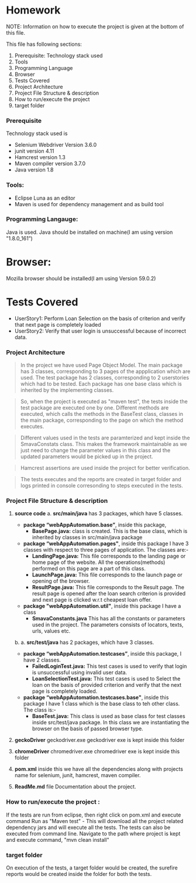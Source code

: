 # Homework
NOTE: Information on how to execute the project is given at the bottom of this file.

This file has following sections:
1. Prerequisite: Technology stack used
2. Tools
3. Programming Language
4. Browser
5. Tests Covered
6. Project Architecture
7. Project File Structure & description
8. How to run/execute the project
9. target folder
### Prerequisite

Technology stack used is
* Selenium Webdriver Version 3.6.0
* junit version 4.11
* Hamcrest version 1.3
* Maven compiler version 3.7.0
* Java version 1.8

### Tools:
* Eclipse Luna as an editor
* Maven is used for dependency management and as build tool

### Programming Langauge: 
Java is used. Java should be installed on machine(I am using version "1.8.0_161”)

# Browser:
Mozilla browser should be installed(I am using Version 59.0.2)

# Tests Covered
* UserStory1: Perform Loan Selection on the basis of criterion and verify that next page is completely loaded
* UserStory2: Verify that user login is unsuccessful because of incorrect data.

### Project Architecture
> In the project we have used Page Object Model. The main package has 3 classes, corresponding to 3 pages of the appplication which are used. The test package has 2 classes, corresponding to 2 userstories which had to be tested. Each package has one base class which is inherited by the implementing classes.

>So, when the project is executed as "maven test", the tests inside the test package are executed one by one. Different methods are executed, which calls the methods in the BaseTest class, classes in the main package, corresponding to the page on which the method executes. 

>Different values used in the tests are paramterized and kept inside the SmavaConstats class. This makes the framework maintainable as we just need to change the parameter values in this class and the updated parameters would be picked up in the project.

> Hamcrest assertions are used inside the project for better verification.

>The tests executes and the reports are created in target folder and logs printed in console corresonding to steps executed in the tests.

### Project File Structure & description

1. **source code**
    a. **src/main/java** has 3 packages, which have 5 classes.
    - **package “webAppAutomation.base”**, inside this package, 
        - **BasePage.java:** class is created. This is the base class, which is inherited by classes in src/main/java package
    - **package “webAppAutomation.pages"**, inside this package I have 3 classes with respect to three pages of application. The classes are:- 
        - **LandingPage.java:** This file corresponds to the landing page or home page of the website. All the operations(methods) performed on this page are a part of this class. 
        - **LaunchPage.java:** This file corresponds to the launch page or opening of the browser. 
        - **ResultPage.java:** This file corresponds to the Result page. The result page is opened after the loan search criterion is provided and next page is clicked w.r.t cheapest loan offer.
	 - **package "webAppAutomation.util"**, inside this package I have a class 
	    - **SmavaConstants.java** This has all the constants or parameters used in the project. The parameters consists of locators, texts, urls, values etc.
        
    b. a. **src/test/java** has 2 packages, which have 3 classes.
    - **package “webAppAutomation.testcases”**, inside this package, I have 2 classes. 
        - **FailedLoginTest.java:** This test cases is used to verify that login is unsuccessful using invalid user data.
        - **LoanSelectionTest.java:** This test cases is used to Select the loan on the basis of provided criterion and verify that the next page is completely loaded.
    - **package “webAppAutomation.testcases.base"**, inside this package I have 1 class which is the base class to teh other class. The class is:- 
        - **BaseTest.java:** This class is used as base class for test classes inside src/test/java package. In this class we are instantiating the browser on the basis of passed browser type.
2. **geckoDriver**
    geckodriver.exe
    geckodriver exe is kept inside this folder
3. **chromeDriver**
    chromedriver.exe
    chromedriver exe is kept inside this folder
4. **pom.xml**
	inside this we have all the dependencies along with projects name for selenium,     junit, hamcrest, maven compiler. 

5. **ReadMe.md** file
	Documentation about the project.

### How to run/execute the project : 
If the tests are run from eclipse, then right click on  pom.xml and execute command Run as "Maven test" - This will download all the project related dependency jars and will execute all the tests.
The tests can also be executed from command line. Navigate to the path where project is kept and execute command, "mvn clean install"

### target folder
On execution of the tests, a target folder would be created, the surefire reports would be created inside the folder for both the tests.
